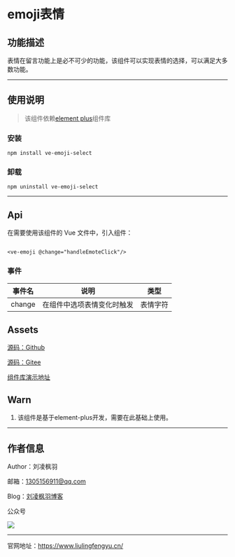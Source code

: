 # emoji表情

## 功能描述

表情在留言功能上是必不可少的功能，该组件可以实现表情的选择，可以满足大多数功能。

---

## 使用说明

> 该组件依赖[element plus](https://element-plus.org/zh-CN/guide/installation.html)组件库

### 安装

```shell
npm install ve-emoji-select
```

### 卸载

```shell
npm uninstall ve-emoji-select
```

---

## Api

在需要使用该组件的 Vue 文件中，引入组件：

```vue

<ve-emoji @change="handleEmoteClick"/>
```

### 事件

| 事件名    | 说明            | 类型   |
|--------|---------------|------|
| change | 在组件中选项表情变化时触发 | 表情字符 |

## Assets

[源码：Github](https://github.com/liuhuiwenllfy/element-plus-pro/tree/master/src/components/ve-emoji)

[源码：Gitee](https://gitee.com/liu-ling-feng-yu/element-plus-pro/tree/master/src/components/ve-emoji)

[组件库演示地址](https://epp.liulingfengyu.cn/preview/#/ve-emoji)

## Warn

1. 该组件是基于element-plus开发，需要在此基础上使用。

---

## 作者信息

Author：刘凌枫羽

邮箱：1305156911@qq.com

Blog：[刘凌枫羽博客](https://blog.csdn.net/qq_38036909?type=blog)

公众号

[![](https://resource.liulingfengyu.cn/img/公众号二维码.jpg)](https://mp.weixin.qq.com/s?__biz=MzkxNDI2OTM0Nw==&mid=2247483939&idx=1&sn=ee8438a9047d92798765cd502820c67c&chksm=c171b7eff6063ef9a41b34f61ff6ac8c73259917505eb5d9a5b9a17e9ab3653da999e48a98d5#rd)

---

官网地址：https://www.liulingfengyu.cn/
